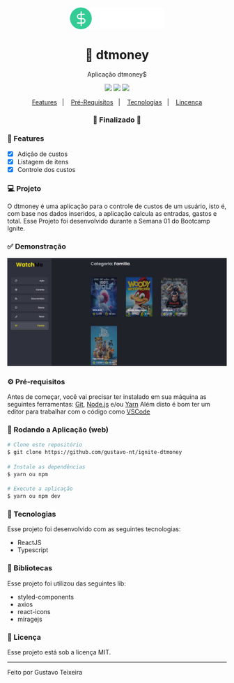 <h4 align="center">
  <img src="https://github.com/gustavo-nt/ignite-dtmoney/blob/master/src/assets/logo.svg" alt="logo" height="50"/>
</h4>

<h1 align="center">
    🚀 dtmoney
</h1>
<p align="center">Aplicação dtmoney$</p>

<p align="center">
  <img src="https://img.shields.io/static/v1?label=react&message=16.13.1&color=61DAFB&logo=react" />
  <img src="https://img.shields.io/badge/last%20commit-november-important" />
  <img src="https://img.shields.io/badge/license-MIT-success"/>
</p>

<p align="center">
  <a href="#-features">Features</a>&nbsp;&nbsp;&nbsp;|&nbsp;&nbsp;&nbsp;
  <a href="#-pré-requisitos">Pré-Requisitos</a>&nbsp;&nbsp;&nbsp;|&nbsp;&nbsp;&nbsp;
  <a href="#-tecnologias">Tecnologias</a>&nbsp;&nbsp;&nbsp;|&nbsp;&nbsp;&nbsp;
  <a href="#-licença">Lincença</a>
</p>

<h3 align="center"> 
🚧  Finalizado  🚧
</h3>

### 📎 Features 

- [x] Adição de custos
- [x] Listagem de itens 
- [x] Controle dos custos

### 💻 Projeto
O dtmoney é uma aplicação para o controle de custos de um usuário, isto é, com base nos dados inseridos, a aplicação calcula as entradas, gastos e total. Esse Projeto foi desenvolvido durante a Semana 01 do Bootcamp Ignite.

### ✅ Demonstração
<img src="https://github.com/gustavo-nt/ignite-watchme/blob/master/src/assets/watchme.png" />

### ⚙ Pré-requisitos

Antes de começar, você vai precisar ter instalado em sua máquina as seguintes ferramentas:
[Git](https://git-scm.com), [Node.js](https://nodejs.org/en/) e/ou [Yarn](https://https://yarnpkg.com/) 
Além disto é bom ter um editor para trabalhar com o código como [VSCode](https://code.visualstudio.com/)

### 📗 Rodando a Aplicação (web)

```bash
# Clone este repositório
$ git clone https://github.com/gustavo-nt/ignite-dtmoney

# Instale as dependências
$ yarn ou npm

# Execute a aplicação
$ yarn ou npm dev
```

### 🚀 Tecnologias

Esse projeto foi desenvolvido com as seguintes tecnologias:

- ReactJS
- Typescript

### 📕 Bibliotecas

Esse projeto foi utilizou das seguintes lib:

- styled-components
- axios
- react-icons
- miragejs

### 📝 Licença

Esse projeto está sob a licença MIT.

<hr/>

Feito por Gustavo Teixeira
